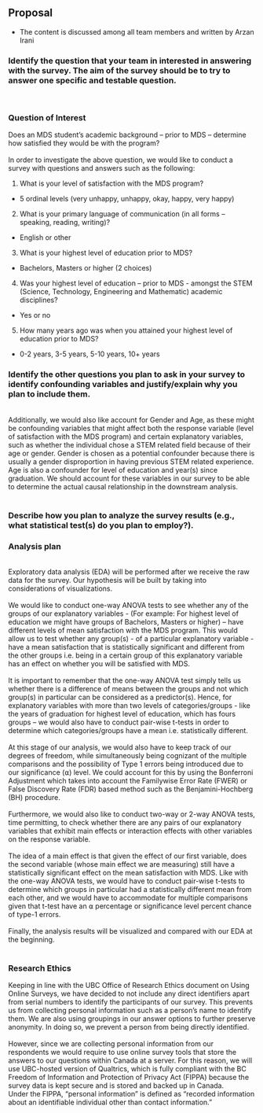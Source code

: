 
## Proposal
* The content is discussed among all team members and written by Arzan Irani

### Identify the question that your team in interested in answering with the survey. The aim of the survey should be to try to answer one specific and testable question. <br/>
<br/>

### Question of Interest

Does an MDS student’s academic background – prior to MDS – determine how satisfied they would be with the program?<br/>
<br/>
In order to investigate the above question, we would like to conduct a survey with questions and answers such as the following:<br/>
1. What is your level of satisfaction with the MDS program?
  * 5 ordinal levels (very unhappy, unhappy, okay, happy, very happy)
2. What is your primary language of communication (in all forms – speaking, reading, writing)?
  * English or other
3. What is your highest level of education prior to MDS?
  * Bachelors, Masters or higher (2 choices)
4. Was your highest level of education – prior to MDS - amongst the STEM (Science, Technology, Engineering and Mathematic) academic disciplines?
  * Yes or no
5. How many years ago was when you attained your highest level of education prior to MDS?
  * 0-2 years, 3-5 years, 5-10 years, 10+ years

### Identify the other questions you plan to ask in your survey to identify confounding variables and justify/explain why you plan to include them.
<br/>
Additionally, we would also like account for Gender and Age, as these might be confounding variables that might affect both the response variable (level of satisfaction with the MDS program) and certain explanatory variables, such as whether the individual chose a STEM related field because of their age or gender. Gender is chosen as a potential confounder because there is usually a gender disproportion in having previous STEM related experience. Age is also a confounder for level of education and year(s) since graduation. We should account for these variables in our survey to be able to determine the actual causal relationship in the downstream analysis.<br/>
<br/>

### Describe how you plan to analyze the survey results (e.g., what statistical test(s) do you plan to employ?).

### Analysis plan

<br/>
Exploratory data analysis (EDA) will be performed after we receive the raw data for the survey. Our hypothesis will be built by taking into considerations of visualizations.<br/>
<br/>
We would like to conduct one-way ANOVA tests to see whether any of the groups of our explanatory variables - (For example: For highest level of education we might have groups of Bachelors, Masters or higher) – have different levels of mean satisfaction with the MDS program. This would allow us to test whether any group(s) - of a particular explanatory variable - have a mean satisfaction that is statistically significant and different from the other groups i.e. being in a certain group of this explanatory variable has an effect on whether you will be satisfied with MDS.<br/>
<br/>
It is important to remember that the one-way ANOVA test simply tells us whether there is a difference of means between the groups and not which group(s) in particular can be considered as a predictor(s). Hence, for explanatory variables with more than two levels of categories/groups - like the years of graduation for highest level of education, which has fours groups – we would also have to conduct pair-wise t-tests in order to determine which categories/groups have a mean i.e. statistically different.<br/>
<br/>
At this stage of our analysis, we would also have to keep track of our degrees of freedom, while simultaneously being cognizant of the multiple comparisons and the possibility of Type 1 errors being introduced due to our significance (⍺) level. We could account for this by using the Bonferroni Adjustment which takes into account the Familywise Error Rate (FWER) or False Discovery Rate (FDR) based method such as the Benjamini-Hochberg (BH) procedure. <br/>
<br/>
Furthermore, we would also like to conduct two-way or 2-way ANOVA tests, time permitting, to check whether there are any pairs of our explanatory variables that exhibit main effects or interaction effects with other variables on the response variable. <br/>
<br/>
The idea of a main effect is that given the effect of our first variable, does the second variable (whose main effect we are measuring) still have a statistically significant effect on the mean satisfaction with MDS. Like with the one-way ANOVA tests, we would have to conduct pair-wise t-tests to determine which groups in particular had a statistically different mean from each other, and we would have to accommodate for multiple comparisons given that t-test have an ⍺ percentage or significance level percent chance of type-1 errors.<br/>
<br/>
Finally, the analysis results will be visualized and compared with our EDA at the beginning.<br/>
<br/>

### Research Ethics

Keeping in line with the UBC Office of Research Ethics document on Using Online Surveys, we have decided to not include any direct identifiers apart from serial numbers to identify the participants of our survey. This prevents us from collecting personal information such as a person’s name to identify them. We are also using groupings in our answer options to further preserve anonymity. In doing so, we prevent a person from being directly identified. <br/>
<br/>
However, since we are collecting personal information from our respondents we would require to use online survey tools that store the answers to our questions within Canada at a server. For this reason, we will use UBC-hosted version of Qualtrics, which is fully compliant with the BC Freedom of Information and Protection of Privacy Act (FIPPA) because the survey data is kept secure and is stored and backed up in Canada. <br/>
Under the FIPPA, “personal information” is defined as “recorded information about an identifiable individual other than contact information.” <br/>
<br/>
